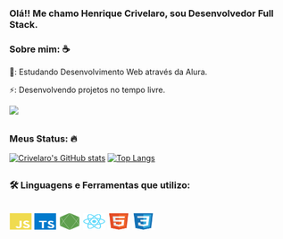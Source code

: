### Olá!!  Me chamo Henrique Crivelaro, sou Desenvolvedor Full Stack.



###  Sobre mim: ☕

🌱: Estudando Desenvolvimento Web através da Alura.

⚡: Desenvolvendo projetos no tempo livre.

 
<div> 
  <a href="https://www.linkedin.com/in/henrique-crivelaro-072025215/" target="_blank"><img src="https://img.shields.io/badge/-LinkedIn-%230077B5?style=for-the-badge&logo=linkedin&logoColor=white" target="_blank"></a> 
  
</div>

##

### Meus Status: :fire:

[![Crivelaro's GitHub stats](https://github-readme-stats.vercel.app/api?username=crivelarohenrique)](https://github.com/crivelarohenrique/github-readme-stats)
[![Top Langs](https://github-readme-stats.vercel.app/api/top-langs/?username=crivelarohenrique)](https://github.com/crivelarohenrique/github-readme-stats)



##

### :hammer_and_wrench: Linguagens e Ferramentas que utilizo:

<div style="display: inline_block"><br>
  <img align="center" alt="Crivelaro-Js" height="30" width="40" src="https://raw.githubusercontent.com/devicons/devicon/master/icons/javascript/javascript-plain.svg">
  <img align="center" alt="Crivelaro-Ts" height="30" width="40" src="https://raw.githubusercontent.com/devicons/devicon/master/icons/typescript/typescript-plain.svg">
  <img align="center" alt="Crivelaro-React" height="30" width="40" src="https://raw.githubusercontent.com/devicons/devicon/master/icons/nodejs/nodejs-plain.svg"">
  <img align="center" alt="Crivelaro-Node" height="30" width="40" src="https://raw.githubusercontent.com/devicons/devicon/master/icons/react/react-original.svg">
  <img align="center" alt="Crivelaro-HTML" height="30" width="40" src="https://raw.githubusercontent.com/devicons/devicon/master/icons/html5/html5-original.svg">
  <img align="center" alt="Crivelaro-CSS" height="30" width="40" src="https://raw.githubusercontent.com/devicons/devicon/master/icons/css3/css3-original.svg">
</div>
  

